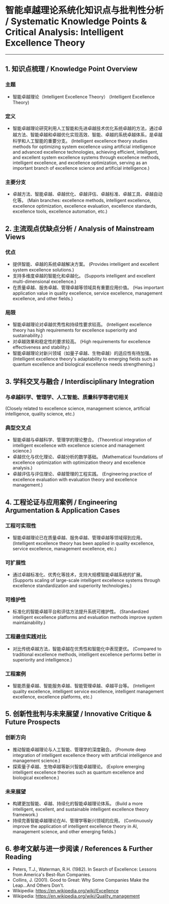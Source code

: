 # 智能卓越理论系统化知识点与批判性分析 / Systematic Knowledge Points & Critical Analysis: Intelligent Excellence Theory

---

## 1. 知识点梳理 / Knowledge Point Overview

### 主题

- 智能卓越理论（Intelligent Excellence Theory）
  (Intelligent Excellence Theory)

### 定义

- 智能卓越理论研究利用人工智能和先进卓越技术优化系统卓越的方法，通过卓越方法、智能卓越和卓越优化实现高效、智能、卓越的系统卓越体系，是卓越科学和人工智能的重要分支。
  (Intelligent excellence theory studies methods for optimizing system excellence using artificial intelligence and advanced excellence technologies, achieving efficient, intelligent, and excellent system excellence systems through excellence methods, intelligent excellence, and excellence optimization, serving as an important branch of excellence science and artificial intelligence.)

### 主要分支

- 卓越方法、智能卓越、卓越优化、卓越评估、卓越标准、卓越工具、卓越自动化等。
  (Main branches: excellence methods, intelligent excellence, excellence optimization, excellence evaluation, excellence standards, excellence tools, excellence automation, etc.)

## 2. 主流观点优缺点分析 / Analysis of Mainstream Views

### 优点

- 提供智能、卓越的系统卓越解决方案。
  (Provides intelligent and excellent system excellence solutions.)
- 支持多维度卓越的智能化和卓越化。
  (Supports intelligent and excellent multi-dimensional excellence.)
- 在质量卓越、服务卓越、管理卓越等领域具有重要应用价值。
  (Has important application value in quality excellence, service excellence, management excellence, and other fields.)

### 局限

- 智能卓越理论对卓越优秀性和持续性要求较高。
  (Intelligent excellence theory has high requirements for excellence superiority and sustainability.)
- 对卓越效果和稳定性的要求较高。
  (High requirements for excellence effectiveness and stability.)
- 智能卓越理论对新兴领域（如量子卓越、生物卓越）的适应性有待加强。
  (Intelligent excellence theory's adaptability to emerging fields such as quantum excellence and biological excellence needs strengthening.)

## 3. 学科交叉与融合 / Interdisciplinary Integration

### 与卓越科学、管理学、人工智能、质量科学等密切相关

  (Closely related to excellence science, management science, artificial intelligence, quality science, etc.)

### 典型交叉点

- 智能卓越与卓越科学、管理学的理论整合。
  (Theoretical integration of intelligent excellence with excellence science and management science.)
- 卓越优化与优化理论、卓越分析的数学基础。
  (Mathematical foundations of excellence optimization with optimization theory and excellence analysis.)
- 卓越评估与评估理论、卓越管理的工程实践。
  (Engineering practice of excellence evaluation with evaluation theory and excellence management.)

## 4. 工程论证与应用案例 / Engineering Argumentation & Application Cases

### 工程可实现性

- 智能卓越理论已在质量卓越、服务卓越、管理卓越等领域得到应用。
  (Intelligent excellence theory has been applied in quality excellence, service excellence, management excellence, etc.)

### 可扩展性

- 通过卓越标准化、优秀化等技术，支持大规模智能卓越系统的扩展。
  (Supports scaling of large-scale intelligent excellence systems through excellence standardization and superiority technologies.)

### 可维护性

- 标准化的智能卓越平台和评估方法提升系统可维护性。
  (Standardized intelligent excellence platforms and evaluation methods improve system maintainability.)

### 工程最佳实践对比

- 对比传统卓越方法，智能卓越在优秀性和智能化中表现更优。
  (Compared to traditional excellence methods, intelligent excellence performs better in superiority and intelligence.)

### 工程案例

- 智能质量卓越、智能服务卓越、智能管理卓越、卓越平台等。
  (Intelligent quality excellence, intelligent service excellence, intelligent management excellence, excellence platforms, etc.)

## 5. 创新性批判与未来展望 / Innovative Critique & Future Prospects

### 创新方向

- 推动智能卓越理论与人工智能、管理学的深度融合。
  (Promote deep integration of intelligent excellence theory with artificial intelligence and management science.)
- 探索量子卓越、生物卓越等新兴智能卓越理论。
  (Explore emerging intelligent excellence theories such as quantum excellence and biological excellence.)

### 未来展望

- 构建更加智能、卓越、持续化的智能卓越理论体系。
  (Build a more intelligent, excellent, and sustainable intelligent excellence theory framework.)
- 持续完善智能卓越理论在AI、管理学等新兴领域的应用。
  (Continuously improve the application of intelligent excellence theory in AI, management science, and other emerging fields.)

## 6. 参考文献与进一步阅读 / References & Further Reading

- Peters, T.J., Waterman, R.H. (1982). In Search of Excellence: Lessons from America's Best-Run Companies.
- Collins, J. (2001). Good to Great: Why Some Companies Make the Leap...And Others Don't.
- Wikipedia: <https://en.wikipedia.org/wiki/Excellence>
- Wikipedia: <https://en.wikipedia.org/wiki/Quality_management>
